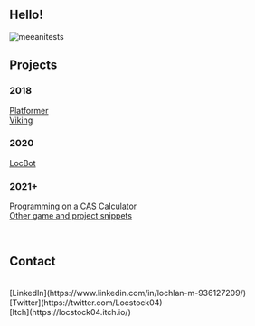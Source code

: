 ## Hello!


![meeanitests](https://user-images.githubusercontent.com/48468645/188485167-a2340125-8d60-4a1a-acd2-5ae76ff91583.gif)

## Projects

### 2018
[Platformer](https://locstock04.github.io/Platformer)<br/>
[Viking](https://locstock04.github.io/Viking)<br/>
### 2020
[LocBot](https://github.com/Locstock04/LocBot)
### 2021+
[Programming on a CAS Calculator](https://locstock04.github.io/cascalculator)<br/>
[Other game and project snippets](https://locstock04.github.io/snippets)


<br/>

## Contact
<br/>
[LinkedIn](https://www.linkedin.com/in/lochlan-m-936127209/) 
<br/>
[Twitter](https://twitter.com/Locstock04)
<br/>
[Itch](https://locstock04.itch.io/)
